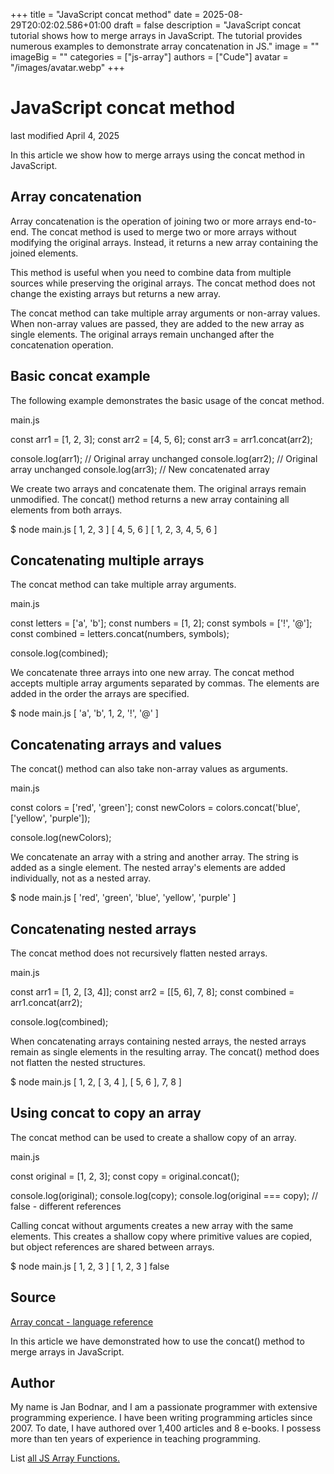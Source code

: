 +++
title = "JavaScript concat method"
date = 2025-08-29T20:02:02.586+01:00
draft = false
description = "JavaScript concat tutorial shows how to merge arrays in JavaScript. The tutorial provides numerous examples to demonstrate array concatenation in JS."
image = ""
imageBig = ""
categories = ["js-array"]
authors = ["Cude"]
avatar = "/images/avatar.webp"
+++

# JavaScript concat method

last modified April 4, 2025

 

In this article we show how to merge arrays using the concat method
in JavaScript.

## Array concatenation

Array concatenation is the operation of joining two or more arrays end-to-end.
The concat method is used to merge two or more arrays without
modifying the original arrays. Instead, it returns a new array containing the
joined elements.

This method is useful when you need to combine data from multiple sources while
preserving the original arrays. The concat method does not change
the existing arrays but returns a new array.

The concat method can take multiple array arguments or non-array
values. When non-array values are passed, they are added to the new array as
single elements. The original arrays remain unchanged after the concatenation
operation.

## Basic concat example

The following example demonstrates the basic usage of the concat
method.

main.js
  

const arr1 = [1, 2, 3];
const arr2 = [4, 5, 6];
const arr3 = arr1.concat(arr2);

console.log(arr1);  // Original array unchanged
console.log(arr2);  // Original array unchanged
console.log(arr3);  // New concatenated array

We create two arrays and concatenate them. The original arrays remain unmodified.
The concat() method returns a new array containing all elements from both arrays.

$ node main.js
[ 1, 2, 3 ]
[ 4, 5, 6 ]
[ 1, 2, 3, 4, 5, 6 ]

## Concatenating multiple arrays

The concat method can take multiple array arguments.

main.js
  

const letters = ['a', 'b'];
const numbers = [1, 2];
const symbols = ['!', '@'];
const combined = letters.concat(numbers, symbols);

console.log(combined);

We concatenate three arrays into one new array. The concat method
accepts multiple array arguments separated by commas. The elements are added in
the order the arrays are specified.

$ node main.js
[ 'a', 'b', 1, 2, '!', '@' ]

## Concatenating arrays and values

The concat() method can also take non-array values as arguments.

main.js
  

const colors = ['red', 'green'];
const newColors = colors.concat('blue', ['yellow', 'purple']);

console.log(newColors);

We concatenate an array with a string and another array. The string is added as
a single element. The nested array's elements are added individually, not as a
nested array.

$ node main.js
[ 'red', 'green', 'blue', 'yellow', 'purple' ]

## Concatenating nested arrays

The concat method does not recursively flatten nested arrays.

main.js
  

const arr1 = [1, 2, [3, 4]];
const arr2 = [[5, 6], 7, 8];
const combined = arr1.concat(arr2);

console.log(combined);

When concatenating arrays containing nested arrays, the nested arrays remain
as single elements in the resulting array. The concat() method does not
flatten the nested structures.

$ node main.js
[ 1, 2, [ 3, 4 ], [ 5, 6 ], 7, 8 ]

## Using concat to copy an array

The concat method can be used to create a shallow copy of an array.

main.js
  

const original = [1, 2, 3];
const copy = original.concat();

console.log(original);
console.log(copy);
console.log(original === copy);  // false - different references

Calling concat without arguments creates a new array with the same
elements. This creates a shallow copy where primitive values are copied, but
object references are shared between arrays.

$ node main.js
[ 1, 2, 3 ]
[ 1, 2, 3 ]
false

## Source

[Array concat - language reference](https://developer.mozilla.org/en-US/docs/Web/JavaScript/Reference/Global_Objects/Array/concat)

In this article we have demonstrated how to use the concat() method to merge
arrays in JavaScript.

## Author

My name is Jan Bodnar, and I am a passionate programmer with extensive
programming experience. I have been writing programming articles since 2007.
To date, I have authored over 1,400 articles and 8 e-books. I possess more
than ten years of experience in teaching programming.

List [all JS Array Functions.](/javascript/#js-array)